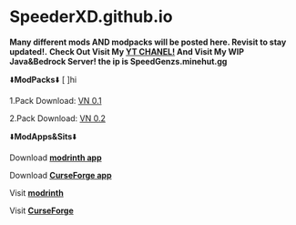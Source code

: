 # SpeederXD.github.io 
__Many different mods AND modpacks will be posted here. Revisit to stay updated!.__
__Check Out Visit My [YT CHANEL!](https://www.youtube.com/@speederxd7039) And Visit My WIP Java&Bedrock Server! the ip is SpeedGenzs.minehut.gg__

⬇️**ModPacks**⬇️                                                                                                                 [                ]hi      

1.Pack Download: [VN 0.1](https://github.com/SpeederXD/SpeederXD.github.io/raw/main/VN%201.20.2-0.1.zip)

2.Pack Download: [VN 0.2](https://github.com/SpeederXD/SpeederXD.github.io/raw/main/VN%201.20.2%20v0.2-0.2.zip)

⬇️**ModApps&Sits**⬇️

Download [__modrinth app__](https://modrinth.com/app)

Download [__CurseForge app__](https://www.curseforge.com/download/app)

Visit [__modrinth__](https://modrinth.com)

Visit [__CurseForge__](https://www.curseforge.com)
